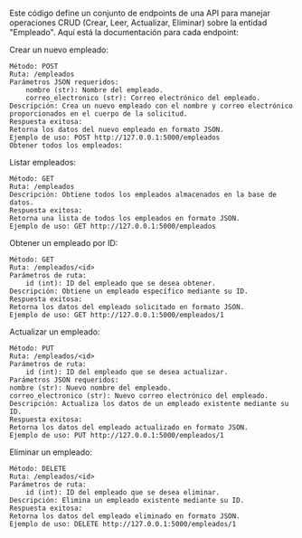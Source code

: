 Este código define un conjunto de endpoints de una API para manejar operaciones CRUD (Crear, Leer, Actualizar, Eliminar) sobre la entidad "Empleado". Aquí está la documentación para cada endpoint:

Crear un nuevo empleado:

    Método: POST
    Ruta: /empleados
    Parámetros JSON requeridos:
        nombre (str): Nombre del empleado.
        correo_electronico (str): Correo electrónico del empleado.
    Descripción: Crea un nuevo empleado con el nombre y correo electrónico proporcionados en el cuerpo de la solicitud.
    Respuesta exitosa:
    Retorna los datos del nuevo empleado en formato JSON.
    Ejemplo de uso: POST http://127.0.0.1:5000/empleados
    Obtener todos los empleados:

Listar empleados:

    Método: GET
    Ruta: /empleados
    Descripción: Obtiene todos los empleados almacenados en la base de datos.
    Respuesta exitosa:
    Retorna una lista de todos los empleados en formato JSON.
    Ejemplo de uso: GET http://127.0.0.1:5000/empleados


Obtener un empleado por ID:

    Método: GET
    Ruta: /empleados/<id>
    Parámetros de ruta:
        id (int): ID del empleado que se desea obtener.
    Descripción: Obtiene un empleado específico mediante su ID.
    Respuesta exitosa:
    Retorna los datos del empleado solicitado en formato JSON.
    Ejemplo de uso: GET http://127.0.0.1:5000/empleados/1
    
Actualizar un empleado:

    Método: PUT
    Ruta: /empleados/<id>
    Parámetros de ruta:
        id (int): ID del empleado que se desea actualizar.
    Parámetros JSON requeridos:
    nombre (str): Nuevo nombre del empleado.
    correo_electronico (str): Nuevo correo electrónico del empleado.
    Descripción: Actualiza los datos de un empleado existente mediante su ID.
    Respuesta exitosa:
    Retorna los datos del empleado actualizado en formato JSON.
    Ejemplo de uso: PUT http://127.0.0.1:5000/empleados/1
    
Eliminar un empleado:

    Método: DELETE
    Ruta: /empleados/<id>
    Parámetros de ruta:
        id (int): ID del empleado que se desea eliminar.
    Descripción: Elimina un empleado existente mediante su ID.
    Respuesta exitosa:
    Retorna los datos del empleado eliminado en formato JSON.
    Ejemplo de uso: DELETE http://127.0.0.1:5000/empleados/1
